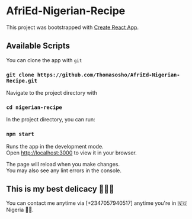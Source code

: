 # AfriEd-Nigerian-Recipe

This project was bootstrapped with [Create React App](https://github.com/facebook/create-react-app).

## Available Scripts
You can clone the app with `git`
### `git clone https://github.com/Thomasosho/AfriEd-Nigerian-Recipe.git`

Navigate to the project directory with
### `cd nigerian-recipe`

In the project directory, you can run:

### `npm start`

Runs the app in the development mode.\
Open [http://localhost:3000](http://localhost:3000) to view it in your browser.

The page will reload when you make changes.\
You may also see any lint errors in the console.

## This is my best delicacy 💁🏾‍♂️
You can contact me anytime via [+2347057940517] anytime you're in 🇳🇬Nigeria 🕺🏾.
